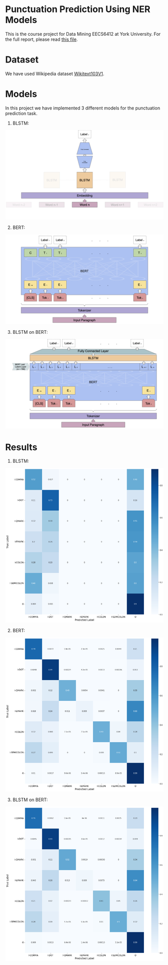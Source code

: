 # Punctuation Prediction Using NER Models
This is the course project for Data Mining EECS6412 at York University. For the full report, please read [this file](./Data_Mining_Report.pdf).


# Dataset
We have used Wikipedia dataset [Wikitext103V1](https://blog.salesforceairesearch.com/the-wikitext-long-term-dependency-language-modeling-dataset/).

# Models
In this project we have implemented 3 different models for the punctuation prediction task.

1. BLSTM: 

![BLSTM Net](./figs/figure-BLSTM.png)

2. BERT:

![BERT Net](./figs/figure-BERT.png)

3. BLSTM on BERT: 

![BLSTM on BERT Net](./figs/figure-BLSTM-on-BERT.png)


# Results
1. BLSTM: 

![BLSTM Result](./figs/blstm_confusion.png)


2. BERT:

![BERT Result](./figs/bert_confusion.png)


3. BLSTM on BERT: 

![BLSTM on BERT Result](./figs/blstm_on_bert_confusion.png)
